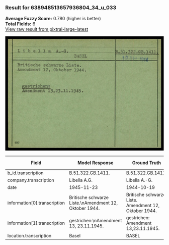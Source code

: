 ### Result for 638948513657936804_34_u_033
**Average Fuzzy Score:** 0.780 (higher is better)<br>
**Total Fields:** 6<br>
[View raw result from pixtral-large-latest](https://github.com/RISE-UNIBAS/humanities_data_benchmark/blob/main/results/2025-10-24/T0326/request_T0326_638948513657936804_34_u_033.json)

<img src="https://github.com/RISE-UNIBAS/humanities_data_benchmark/blob/main/benchmarks/blacklist/images/638948513657936804_34_u_033.jpg?raw=true" alt="638948513657936804_34_u_033" width="600px">

| Field | Model Response | Ground Truth | Fuzzy Score | Match |
|-------|----------------|--------------|-------------|-------|
| b_id.transcription | B.51.322.GB.1411. | B.51.322.GB.1411. | 1.000 | ✅ |
| company.transcription | Libella A.G. | Libella A.-G. | 0.960 | ✅ |
| date | 1945-11-23 | 1944-10-19 | 0.600 | ❌ |
| information[0].transcription | Britische schwarze Liste.\nAmendment 12, Oktober 1944. | Britische schwarze Liste.<br>Amendment 12, Oktober 1944. | 0.972 | ✅ |
| information[1].transcription | gestrichen:\nAmendment 13, 23.11.1945. | gestrichen:<br>Amendment 13,23.11.1945. | 0.946 | ✅ |
| location.transcription | Basel | BASEL | 0.200 | ❌ |
